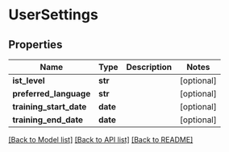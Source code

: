 # UserSettings


## Properties
Name | Type | Description | Notes
------------ | ------------- | ------------- | -------------
**ist_level** | **str** |  | [optional] 
**preferred_language** | **str** |  | [optional] 
**training_start_date** | **date** |  | [optional] 
**training_end_date** | **date** |  | [optional] 

[[Back to Model list]](../README.md#documentation-for-models) [[Back to API list]](../README.md#documentation-for-api-endpoints) [[Back to README]](../README.md)



